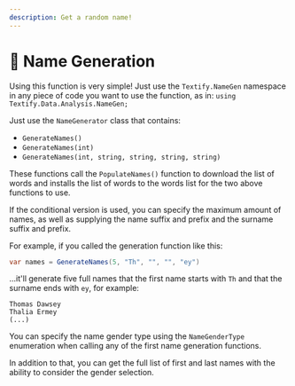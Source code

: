 ```yaml
---
description: Get a random name!
---
```


# 👤 Name Generation

Using this function is very simple! Just use the `Textify.NameGen` namespace in any piece of code you want to use the function, as in: `using Textify.Data.Analysis.NameGen;`

Just use the `NameGenerator` class that contains:

* `GenerateNames()`
* `GenerateNames(int)`
* `GenerateNames(int, string, string, string, string)`

These functions call the `PopulateNames()` function to download the list of words and installs the list of words to the words list for the two above functions to use.

If the conditional version is used, you can specify the maximum amount of names, as well as supplying the name suffix and prefix and the surname suffix and prefix.

For example, if you called the generation function like this:

```csharp
var names = GenerateNames(5, "Th", "", "", "ey")
```

...it'll generate five full names that the first name starts with `Th` and that the surname ends with `ey`, for example:

```
Thomas Dawsey
Thalia Ermey
(...)
```

You can specify the name gender type using the `NameGenderType` enumeration when calling any of the first name generation functions.

In addition to that, you can get the full list of first and last names with the ability to consider the gender selection.

